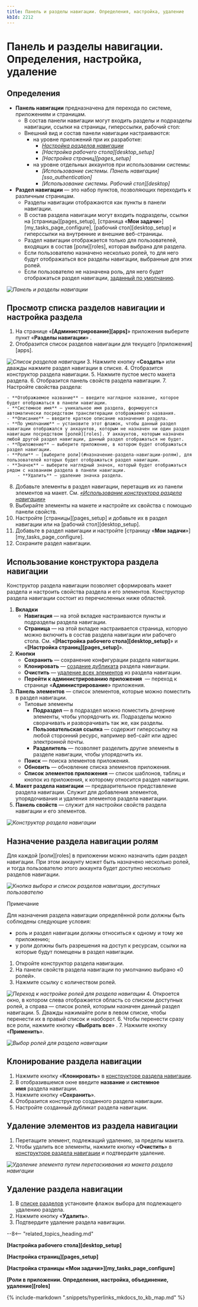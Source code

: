```yaml
---
title: Панель и разделы навигации. Определения, настройка, удаление
kbId: 2212
---
```


# Панель и разделы навигации. Определения, настройка, удаление

## Определения

- **Панель навигации** предназначена для перехода по системе, приложениям и страницам.
    - В состав панели навигации могут входить разделы и подразделы навигации, ссылки на страницы, гиперссылки, рабочий стол:
    - Внешний вид и состав панели навигации настраиваются:
        - на уровне приложений при их разработке:
            - *[Настройка разделов навигации](#navigation_sections_setup)*
            - *[Настройка рабочего стола][desktop_setup]*
            - *[Настройка страниц][pages_setup]*
        - на уровне отдельных аккаунтов при использовании системы:
            - *[Использование системы. Панель навигации][sso_authentication]*
            - *[Использование системы. Рабочий стол][desktop]*
- **Раздел навигации** — это набор пунктов, позволяющих переходить к различным страницам.
    - Разделы навигации отображаются как пункты в панели навигации.
    - В состав раздела навигации могут входить подразделы, ссылки на [страницы][pages_setup], [страница «**Мои задачи**»][my_tasks_page_configure], [рабочий стол][desktop_setup] и гиперссылки на внутренние и внешние веб-страницы.
    - Раздел навигации отображается только для пользователей, входящих в состав [роли][roles], которая выбрана для раздела.
    - Если пользователю назначено несколько ролей, то для него будут отображаться все разделы навигации, выбранные для этих ролей.
    - Если пользователю не назначена роль, для него будет отображаться раздел навигации, [заданный по умолчанию](#navigation_section_setup_view).

_![Панель и разделы навигации](https://kb.comindware.ru/assets/navigation_panel.png)_

## Просмотр списка разделов навигации и настройка раздела

1. На странице «**[Администрирование][apps]**» приложения выберите пункт «**Разделы навигации**» *‌*.
2. Отобразится список разделов навигации для текущего [приложения][apps].

_![Список разделов навигации](https://kb.comindware.ru/assets/navigation_sections_list.png)_
3. Нажмите кнопку «**Создать**» или дважды нажмите раздел навигации в списке.
4. Отобразится конструктор раздела навигации.
5. Нажмите пустое место макета раздела.
6. Отобразится панель свойств раздела навигации.
7. Настройте свойства раздела:

    - **Отображаемое название** — введите наглядное название, которое будет отображаться в панели навигации.
    - **Системное имя** — уникальное имя раздела, формируется автоматически посредством транслитерации отображаемого названия.
    - **Описание** — введите краткое описание назначения раздела.
    - **По умолчанию** — установите этот флажок, чтобы данный раздел навигации отображался у аккаунтов, которым не назначен ни один раздел навигации посредством [ролей][roles]. У аккаунтов, которым назначен любой другой раздел навигации, данный раздел отображаться не будет.
    - **Приложение** — выберите приложение, в котором будет отображаться раздел навигации.
    - **Роли** — [выберите роли](#назначение-раздела-навигации-ролям), для пользователей которых будет отображаться раздел навигации.
    - **Значок** — выберите наглядный значок, который будет отображаться рядом с названием раздела в панели навигации.
        - **Удалить** — удаление значка раздела.
8. Добавьте элементы в раздел навигации, перетащив их из панели элементов на макет. См. *[«Использование конструктора раздела навигации»](#navigation_section_setup_designer)*
9. Выбирайте элементы на макете и настройте их свойства с помощью панели свойств.
10. Настройте [страницы][pages_setup] и добавьте их в раздел навигации или на [рабочий стол][desktop_setup].
11. Добавьте в раздел навигации и настройте [страницу «**Мои задачи**»][my_tasks_page_configure].
12. Сохраните раздел навигации.

## Использование конструктора раздела навигации

Конструктор раздела навигации позволяет сформировать макет раздела и настроить свойства раздела и его элементов. Конструктор раздела навигации состоит из перечисленных ниже областей.

1. **Вкладки**
    - **Навигация** — на этой вкладке настраиваются пункты и подразделы раздела навигации.
    - **Страница** — на этой вкладке настраивается страница, которую можно включить в состав раздела навигации или рабочего стола. См. «**[Настройка рабочего стола][desktop_setup]**» и «**[Настройка страниц][pages_setup]**».
2. **Кнопки**
    - **Сохранить** — сохранение конфигурации раздела навигации.
    - **Клонировать** — [создание дубликата](#navigation_section_setup_clone) раздела навигации.
    - **Очистить** — [удаление всех элементов](#navigation_section_setup_delete) из раздела навигации.
    - **Перейти к администрированию приложения** *‌* — переход к странице «**Администрирование**» приложения.
3. **Панель элементов** — список элементов, которые можно поместить в раздел навигации.
    - Типовые элементы
        - **Подраздел** — в подраздел можно поместить дочерние элементы, чтобы упорядочить их. Подразделы можно сворачивать и разворачивать так же, как разделы.
        - **Пользовательская ссылка** — содержит гиперссылку на любой сторонний ресурс, например веб-сайт или адрес электронной почты.
        - **Разделитель** — позволяет разделить другие элементы в разделе навигации, чтобы упорядочить их.
    - **Поиск** — поиска элементов приложения.
    - **Обновить** — обновление списка элементов приложения.
    - **Список элементов приложения** — список шаблонов, таблиц и кнопок из приложения, к которому относится раздел навигации.
4. **Макет раздела навигации** — предварительное представление раздела навигации. Служит для добавления элементов, упорядочивания и удаления элементов раздела навигации.
5. **Панель свойств** — служит для настройки свойств раздела навигации и его элементов.

_![Конструктор раздела навигации](https://kb.comindware.ru/assets/navigation_section_designer.png)_

## Назначение раздела навигации ролям

Для каждой [роли][roles] в приложении можно назначить один раздел навигации. При этом аккаунту может быть назначено несколько ролей, и тогда пользователю этого аккаунта будет доступно несколько разделов навигации.

_![Кнопка выбора и список разделов навигации, доступных пользователю](https://kb.comindware.ru/assets/navigation_sections_setup_assign_roles.png)_

Примечание

Для назначения раздела навигации определённой роли должны быть соблюдены следующие условия:

- роль и раздел навигации должны относиться к одному и тому же приложению;
- у роли должны быть разрешения на доступ к ресурсам, ссылки на которые будут помещены в раздел навигации.

1. Откройте конструктор раздела навигации.
2. На панели свойств раздела навигации по умолчанию выбрано «0 ролей».
3. Нажмите ссылку с количеством ролей.

_![Переход к настройке ролей для раздела навигации](https://kb.comindware.ru/assets/navigation_sections_setup_roles_setting.png)_
4. Откроется окно, в котором слева отображается область со списком доступных ролей, а справа — список ролей, которым назначен данный раздел навигации.
5. Дважды нажимайте роли в левом списке, чтобы перенести их в правый список и наоборот.
6. Чтобы перенести сразу все роли, нажмите кнопку «**Выбрать все**» *‌*.
7. Нажмите кнопку «**Применить**».

_![Выбор ролей для раздела навигации](https://kb.comindware.ru/assets/navigation_sections_setup_select_roles_window.png)_

## Клонирование раздела навигации

1. Нажмите кнопку «**Клонировать**» в [конструкторе раздела навигации](#navigation_section_setup_designer).
2. В отобразившемся окне введите **название** и **системное имя** раздела навигации.
3. Нажмите кнопку «**Сохранить**».
4. Отобразится конструктор созданного раздела навигации.
5. Настройте созданный дубликат раздела навигации.

## Удаление элементов из раздела навигации

1. Перетащите элемент, подлежащий удалению, за пределы макета.
2. Чтобы удалить все элементы, нажмите кнопку «**Очистить**» в [конструкторе раздела навигации](#navigation_section_setup_designer) и подтвердите удаление.

_![Удаление элемента путем перетаскивания из макета раздела навигации](https://kb.comindware.ru/assets/navigation_sections_setup_delete_element.png)_

## Удаление раздела навигации

1. В [списке разделов](#navigation_section_setup_view) установите флажок выбора для подлежащего удалению раздела.
2. Нажмите кнопку «**Удалить**».
3. Подтвердите удаление раздела навигации.

--8<-- "related_topics_heading.md"

**[Настройка рабочего стола][desktop_setup]**

**[Настройка страниц][pages_setup]**

**[Настройка страницы «Мои задачи»][my_tasks_page_configure]**

**[Роли в приложении. Определения, настройка, объединение, удаление][roles]**

{% include-markdown ".snippets/hyperlinks_mkdocs_to_kb_map.md" %}

